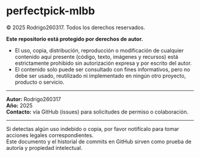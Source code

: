 # perfectpick-mlbb

© 2025 Rodrigo260317. Todos los derechos reservados.

**Este repositorio está protegido por derechos de autor.**
- El uso, copia, distribución, reproducción o modificación de cualquier contenido aquí presente (código, texto, imágenes y recursos) está estrictamente prohibido sin autorización expresa y por escrito del autor.
- El contenido solo puede ser consultado con fines informativos, pero no debe ser usado, reutilizado ni implementado en ningún otro proyecto, producto o servicio.

---

**Autor:** Rodrigo260317  
**Año:** 2025  
**Contacto:** vía GitHub (issues) para solicitudes de permiso o colaboración.

---

Si detectas algún uso indebido o copia, por favor notifícalo para tomar acciones legales correspondientes.  
Este documento y el historial de commits en GitHub sirven como prueba de autoría y propiedad intelectual.
